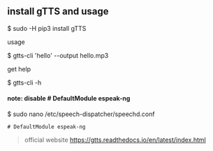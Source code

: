 ## install gTTS and usage

$ sudo -H pip3 install gTTS

usage

$ gtts-cli 'hello' --output hello.mp3

get help 

$ gtts-cli -h


#### note: disable # DefaultModule espeak-ng

$ sudo nano /etc/speech-dispatcher/speechd.conf 

``` 
# DefaultModule espeak-ng 
```

> official website https://gtts.readthedocs.io/en/latest/index.html



